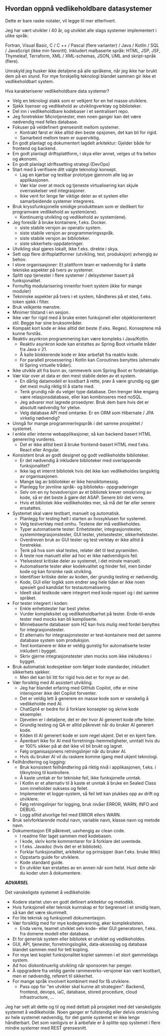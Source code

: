 ## Hvordan oppnå vedlikeholdbare datasystemer

Dette er bare raske notater, vil legge til mer etterhvert.

Jeg har vært utvikler i 40 år, og utviklet alle slags systemer implementert i ulike språk:

Fortran, Visual Basic, C / C ++ / Pascal (flere varianter) / Java / Kotlin / SQL / JavaScript (ikke min favoritt).
Inkludert malbaserte språk: HTML, JSP, JSF, Thymeleaf, Terraform, XML / XML-schemas, JSON, UML and skript-språk (flere).   

Unnskyld jeg husker ikke detaljene på alle språkene, når jeg ikke har brukt dem på en stund.
For mye forskjellig teknologi blandet sammen gir ikke et vedlikeholdbart system.

Hva karakteriserer vedlikeholdbare data systemer?

- Velg en teknologi stakk som er velkjent for en hel masse utviklere.
- Sjekk lisenser og vedlikehold av utviklingverktøy og biblioteker.
- Del inn i vedlikeholdbare kodebaser i et sentralisert repo.
- Jeg foretrekker Microtjenester, men noen ganger kan det være nødvendig med felles database.
- Fokuser på veldefinert grensesnitt mellom systemer.
  - Kontrakt først er ikke alltid den beste opsjonen, det kan bli for rigid.
  - Samarbeid mellom team er superviktig.
- En godt planlagt og dokumentert lagdelt arkitektur: Gjelder både for frontend og backend.
- Em godt planlagt driftsplattform, i skya eller annet, velges ut fra behov og økonomi.
- En godt planlagt idriftssetting strategi (DevOps)
- Start med å verifisere ditt valgte teknologi konsept.
  - Lag en kjørbar og testbar prototype gjennom alle lag av applikasjonen.
  - Vær klar over at mock og tjeneste virtualisering kan skjule overraskelser ved integrasjoner.
  - Ikke vent for lenge før viktige deler av et system eller samarbeidende systemer integreres.
- Bruk kryssfunksjonelle smidige produktteam som er dedikert for programvare vedlikehold av system(ene).
  - Kontinuerig utvikling og vedlikehold av system(ene).
- Jeg foreslår å bruke kontainere, f.eks. Docker.
  - siste stabile versjon av operativ system.
  - siste stabile versjon av programmeringsspråk.
  - siste stabile versjon av biblioteker.
  - siste sikkerhets-oppdateringer.
- Utvikling skal gjøres lokalt, ikke f.eks. direkte i skya.
- Sett opp flere driftsplattformer (utvikling, test, produksjon) avhengig av behov.
- I store organisasjoner: Et plattform team er nødvendig for å støtte tekniske aspekter på tvers av systemer.
- Splitt opp tjenester i flere systemer / delsystemer basert på funksjonalitet.
- Fornuftig modularisering innenfor hvert system (ikke for mange moduler)
- Tekninske aspekter på tvers i et system, håndteres på et sted, f.eks. token sjekk i filter.
- Bruk velkjente mønstre.
- Minimer tilstand i en sesjon.
- Ikke vær for rigid med å bruke enten funksjonell eller objektorienterert stil. Begge har sine bruksområder.
- Kompakt kort kode er ikke alltid det beste (f.eks. Regex). Konseptene må kunne forstås.
- Reaktiv asynkron programmering kan være kompleks i Java/Kotlin.
  - Reaktiv asynkron kode kan erstattes av Spring Boot virtuelle tråder fra Java v 21.
  - Å kalle blokkerende kode er ikke anbefalt fra reaktiv kode.
  - For parallell prosessering i Kotlin kan Coroutines benyttes (alternativ til Spring virtuelle tråder).
- Ikke utvikle alt fra bunn av, rammeverk som Spring Boot er fordelaktige.
- Vær klar over at data er den mest stabile delen av et system.
  - En dårlig datamodell er kostbart å rette, prøv å være grundig og gjør det mest mulig riktig til å starte med.
  - Tenk grundig når du velger type database. Den trenger ikke engang være relasjonsdatabase, eller kan kombinseres med noSQL.
  - Jeg advarer mot lagrede prosedyrer. Bruk dem bare hvis det er absolutt nødvendig for ytelse.
  - Velg database API med omtanke. Er en ORM som Hibernate / JPA virkelig nødvendig?
- Unngå for mange programmeringspråk i det samme prosjektet / systemet.
- I enkle eller interne webapplikasjoner, så kan backend basert HTML generering vurderes.
  - Det er ikke alltid best å bruke frontend-basert HTML med f.eks. React eller Angular.
- Konsistent bruk av godt designet og godt vedlikeholdte biblioteker.
  - Er det nødvendig å inkludere biblioteker med overlappende funksjonalitet?
  - Ikke lag et internt bibliotek hvis det ikke kan vedlikeholdes langsiktig av organisasjonen.
  - Mange lag av biblioteker er ikke hensiktsmessig.
  - Planlegg for jevnline språk- og biblioteks- oppgraderinger
  - Selv om en ny hovedversjon av et bibliotek krever omskriving av kode, så er det beste å gjøre det ASAP. Senere blir det verre.
  - Hvis et bibliotek ikke vedlikeholdes mer, så må det før eller senere ersatattes.
- Systemet skal være testbart, manuelt og automatisk.
  - Planlegg for testing helt i starten av livssyklusen for systemet.
  - Velg testverktøy med omhu. Testene der må vedlikeholdes.
  - Typer automatiserte tester: Enhetstester, integrasjonstester, systemintegrasjonstester, GUI tester, ytelsestester, sikkerhetstester.
  - Overdreven bruk av GUI tester og test verktøy er ikke alltid å foretrekke.
  - Tenk på hva som skal testes, relater det til test pyramiden.
  - Å teste noe manuelt eller ad hoc er ikke nødvendigvis feil.
  - Ytelsestest kritiske deler av systemet, i det minste manuelt.
  - Automatiserte tester øker kodekvalitet og hinder  feil, men binder kode og kan forsinke rask utvikling.
  - Identifiser kritiske deler av koden, der grundig testing er nødvendig.
  - Kode, GUI eller logikk som endrer seg hele tiden er ikke noen spesielt god kandidat for testautomatisering.
  - Ideelt skal testkode være integrert med kode repoet og i det samme språket.
- For tester integrert i koden:
  - Enkle enhetstester har best ytelse.
  - Vurder kompleksitet og vedlikeholdbarhet på tester. Ende-til-ende tester med mocks kan bli kompliserte.
  - Minnebaserte databaser som H2 kan hvis mulig med fordel benyttes for integrasjonstester.
  - Et alternativ for integrasjonstester er test-kontainere med det samme database system som produksjon.
  - Test kontainere er ikke er veldig gunstig for automatiserte tester inkludert i bygget.
  - Skriv gjerne integrasjonstester uten mocks som ikke inkluderes i bygget.
- Bruk automatisk kodesjekker som følger kode standarder, inkludert sikkerhets sjekker.
    - Men det kan bli litt for rigid hvis det er for mye av det.
- Vær forsiktig med AI assistert utvikling.
  - Jeg har blandet erfaring med GitHub Copilot, ofte er mine intensjoner ikke det Copilot forventer.
  - Det er veldig lett å generere en masse kode som er vanskelig å vedlikeholde med AI.
  - ChatGpt4 er bedre for å forklare konsepter og skrive kode eksempler.
  - Djevelen er i detaljene, det er der hvor AI generert kode ofte feiler.
  - Grundig testing og QA er alltid påkrevet når du bruker AI generert kode.
  - Kilden til AI generert kode er som regel ukjent. Det er en kjent fare.
  - Åpenbart ikke for AI med forretnings-hemmeligheter, unntatt hvis du er 100% sikker på at det ikke vil bli brukt og lagret.
  - Følg organisasjonens retningslinjer når du bruker AI.
  - Hvis du bruker AI vil du raskere komme igang med ukjent teknologi.
- Feilhåndtering og logging:
  - Bruk konsistent feilhåndtering på riktig nivå i applikasjonen, f.eks. i tilknytning til kontrollere.
  - Å kaste unntak er for tekniske feil, ikke funksjonelle unntak.
  - I Kotlin er et alternativ til å kaste et unntak å bruke en Sealed Class som inneholder suksess og feilet.
  - Implementer et logge-system, så feil lett kan plukkes opp av drift og utviklere.
  - Følg retningslinjer for logging, bruk nivåer ERROR, WARN, INFO and DEBUG.
  - Logg alltid alvorlige feil med ERROR ellers WARN.
- Bruk selvforklarende modul navn, variable navn, klasse navn og metode navn.
- Dokumentasjon ER påkrevet, uavhengig av clean code.
  - I readme filer laget sammen med kodebasen.
  - I kode, skriv korte kommentarer for å forklare det uventede.
  - I f.eks. Javadoc (hvis det er et bibliotek).
  - Forklar funksjonalitet, arkitektur og prinsipper (kan f.eks. bruke Wiki)
  - Oppstarts guide for utviklere.
  - Kode standard guide.
  - En utvikler kan erstattes av en annen når som helst. Hust dette når du koder uten å dokumentere.

***ADVARSEL***  

Det vanskeligste systemet å vedlikeholde:
- Kodere startet uten en godt definert arkitektur og metodikk.
- Hvis funksjonell eller teknisk kunnskap er for begrenset i et smidig team, så kan det være skummelt.
- For lite teknisk og funksjonell dokumentasjon.
- Vær forsiktig med for mye kodegenerering, øker kompleksiteten.
  - Enda verre, teamet utviklet selv kode- eller GUI generatoren, f.eks. fra domene modell eller database.
- Et for generisk system eller bibliotek er utviklet og vedlikeholdes.
- GUI, API, tjenester, forretningslogikk, data-aksesslag og database blandet sammen med for tett kopling.
- For mye løst koplet funksjonalitet koplet sammen i et stort gammeldags system. 
- Ad hoc diskontinuerlig utvikling når sponsoren har penger.
- Å oppgradere fra veldig gamle rammeverks-versjoner kan vært kostbart, men er nødvendig, referert til sikkerhet.
- For mange språk involvert kombinert med for få utviklere.
  - Pass opp for "en utvikler skal kunne alt strategien": Backend, frontend, devops, iaC, database, stored procedure, cloud infrastructure, ...

Jeg har sett alt dette og til og med deltatt på prosjeket med det vanskeligste systemet å vedlikeholde.
Noen ganger er fullstendig eller delvis omskriving av hele systemet nødvendig, for det gamle systemet er ikke lenge håndterbart.
Det som vanligvis er å anbefale er å splitte opp systemet i flere mindre systemer med REST grensesnitt.

